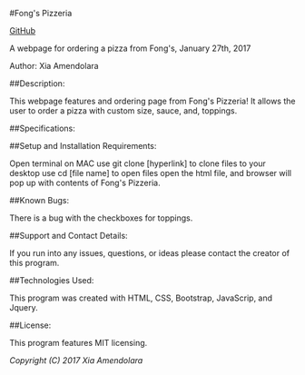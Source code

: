 #Fong's Pizzeria

[GitHub](http://github.com)

A webpage for ordering a pizza from Fong's, January 27th, 2017

Author: Xia Amendolara

##Description:

This webpage features and ordering page from Fong's Pizzeria! It allows the user to order a pizza with custom size, sauce, and, toppings.


##Specifications:



##Setup and Installation Requirements:

Open terminal on MAC use git clone [hyperlink] to clone files to your desktop use cd [file name] to open files open the html file, and browser will pop up with contents of Fong's Pizzeria.

##Known Bugs:

There is a bug with the checkboxes for toppings.

##Support and Contact Details:

If you run into any issues, questions, or ideas please contact the creator of this program.

##Technologies Used:

This program was created with HTML, CSS, Bootstrap, JavaScrip, and Jquery.

##License:

This program features MIT licensing.

*Copyright (C) 2017 Xia Amendolara*
